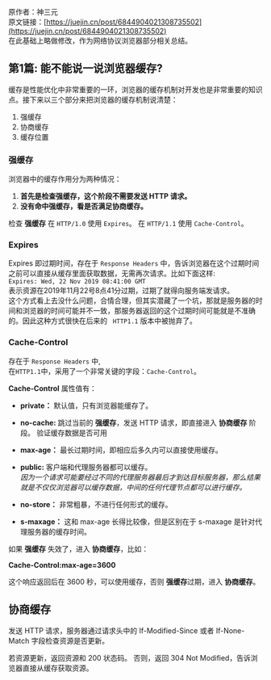 原作者：神三元       
原文链接：[https://juejin.cn/post/6844904021308735502](https://juejin.cn/post/6844904021308735502)      
在此基础上略做修改，作为网络协议浏览器部分相关总结。

## 第1篇: 能不能说一说浏览器缓存?
缓存是性能优化中非常重要的一环，浏览器的缓存机制对开发也是非常重要的知识点。接下来以三个部分来把浏览器的缓存机制说清楚：

1. 强缓存
2. 协商缓存
3. 缓存位置

### 强缓存
浏览器中的缓存作用分为两种情况：
1. **首先是检查强缓存，这个阶段不需要发送 HTTP 请求。**      
2. **没有命中强缓存，看是否满足协商缓存。**

检查 **强缓存** 在 <code>HTTP/1.0</code> 使用 <code>Expires</code>。 在 <code>HTTP/1.1</code> 使用 <code>Cache-Control</code>。              

### Expires
Expires 即过期时间，存在于 <code>Response Headers</code> 中，告诉浏览器在这个过期时间之前可以直接从缓存里面获取数据，无需再次请求。比如下面这样:           
<code>Expires: Wed, 22 Nov 2019 08:41:00 GMT</code>       
表示资源在2019年11月22号8点41分过期，过期了就得向服务端发请求。      
这个方式看上去没什么问题，合情合理，但其实潜藏了一个坑，那就是服务器的时间和浏览器的时间可能并不一致，那服务器返回的这个过期时间可能就是不准确的。因此这种方式很快在后来的 <code> HTTP1.1</code>  版本中被抛弃了。


### Cache-Control   
存在于 <code>Response Headers</code> 中,    
在<code>HTTP1.1</code>中，采用了一个非常关键的字段：<code>Cache-Control</code>。
   
**Cache-Control** 属性值有：

- **private：** 默认值，只有浏览器能缓存了。  

- **no-cache:** 跳过当前的 **强缓存**，发送 HTTP 请求，即直接进入 **协商缓存** 阶段。 验证缓存数据是否可用

- **max-age：** 最长过期时间，即相应后多久内可以直接使用缓存。

- **public:** 客户端和代理服务器都可以缓存。   
*因为一个请求可能要经过不同的代理服务器最后才到达目标服务器，那么结果就是不仅仅浏览器可以缓存数据，中间的任何代理节点都可以进行缓存。*      

- **no-store：** 非常粗暴，不进行任何形式的缓存。

- **s-maxage：** 这和 max-age 长得比较像，但是区别在于 s-maxage 是针对代理服务器的缓存时间。

如果 **强缓存** 失效了，进入 **协商缓存**，比如：

**Cache-Control:max-age=3600**

这个响应返回后在 3600 秒，可以使用缓存，否则 **强缓存**过期，进入 **协商缓存**。

## 协商缓存

发送 HTTP 请求，服务器通过请求头中的 If-Modified-Since 或者 If-None-Match 字段检查资源是否更新。

若资源更新，返回资源和 200 状态码。
否则，返回 304 Not Modified，告诉浏览器直接从缓存获取资源。




